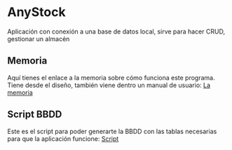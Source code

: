 # AnyStock
Aplicación con conexión a una base de datos local, sirve para hacer CRUD, gestionar un almacén

## Memoria
Aquí tienes el enlace a la memoria sobre cómo funciona este programa. Tiene desde el diseño, también viene dentro un manual de usuario: [La memoria](https://docs.google.com/document/d/18_nF8hHAQJ_air2XCvxuNVB61f1nw3iQZ4yjmJTD0EU/edit?usp=sharing)

## Script BBDD
Este es el script para poder generarte la BBDD con las tablas necesarias para que la aplicación funcione: [Script](https://drive.google.com/file/d/11Lp1PiieScmnaCwGGCCt5FpUhexKjSEF/view?usp=sharing)
